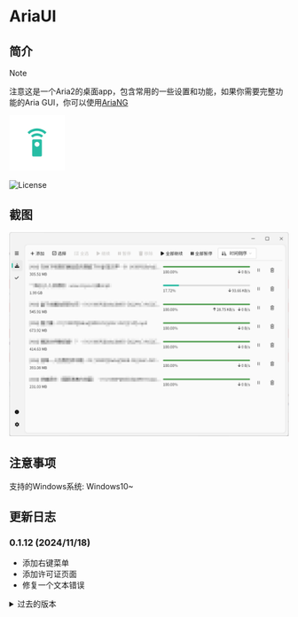 # AriaUI

## 简介

> [!NOTE]
> 注意这是一个Aria2的桌面app，包含常用的一些设置和功能，如果你需要完整功能的Aria GUI，你可以使用[AriaNG](https://github.com/mayswind/AriaNg)

<img src="assets/icon.png" width="100px">

![License](https://img.shields.io/badge/License-MIT-dark_green)

## 截图

![截图](demo/demo.png)

## 注意事项

支持的Windows系统: Windows10~

## 更新日志

### 0.1.12 (2024/11/18)
- 添加右键菜单
- 添加许可证页面
- 修复一个文本错误

<details>
<summary>过去的版本</summary>

### 0.1.11 (2024/11/11)
- 添加查看任务详情

### 0.1.10 (2024/11/8)
- 改进数字输入框

### 0.1.9 (2024/10/16)
- 修复预估时间显示错误的问题

### 0.1.8 (2024/10/15)
- 添加预计完成任务时间显示
- 重构了一些变量

### 0.1.7 (2024/10/6)
- 添加新建任务自定义配置的功能

### 0.1.6 (2024/10/4)
- 添加显示上传速度
- 修复一个保存设置的问题

### 0.1.5 (2024/9/15)
- 修复工具栏的一个问题

### 0.1.4 (2024/9/14)
- 添加ratio设置
- 添加排序功能
- 修复操作栏越界的问题

### 0.1.3 (2024/9/12)
- 将新任务放置于前面

### 0.1.2 (2024/8/13)
- 添加全选的按钮
- 改进修改设置判定逻辑

### 0.1.1 (2024/8/8)
- 添加设置修改提示
- 添加Aria2的一些常用设置
- 添加关于对话框

### 0.1.0 (2024/8/2)
- 第一个版本
  
</details>